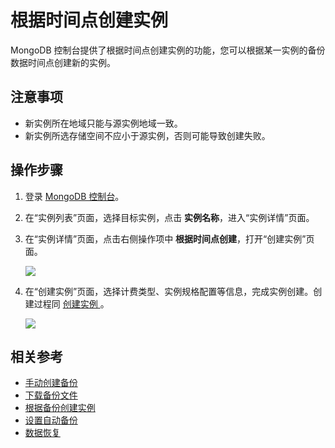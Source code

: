 # 根据时间点创建实例

MongoDB 控制台提供了根据时间点创建实例的功能，您可以根据某一实例的备份数据时间点创建新的实例。

## 注意事项

- 新实例所在地域只能与源实例地域一致。
- 新实例所选存储空间不应小于源实例，否则可能导致创建失败。

## 操作步骤

1. 登录 [MongoDB 控制台](https://mongodb-console.jdcloud.com/mongodb)。
2. 在“实例列表”页面，选择目标实例，点击 **实例名称**，进入“实例详情”页面。
3. 在“实例详情”页面，点击右侧操作项中 **根据时间点创建**，打开“创建实例”页面。

    ![](https://github.com/jdcloudcom/cn/blob/master/image/mongodb/mongo-036.png)

5. 在“创建实例”页面，选择计费类型、实例规格配置等信息，完成实例创建。创建过程同 [创建实例 ](https://github.com/jdcloudcom/cn/blob/master/documentation/Cloud-Database-and-Cache/MongoDB/Getting-Started/CreateInstance.md)。

    ![](https://github.com/jdcloudcom/cn/blob/master/image/mongodb/mongo-036.png)

## 相关参考

- [手动创建备份](Create-Backup.md)
- [下载备份文件](Download-Bckup.md)
- [根据备份创建实例](Create-Instance-by-Backup.md)
- [设置自动备份](Modify-Backup-Policy.md)
- [数据恢复](Restore-Instance.md)

